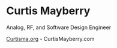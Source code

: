 # Curtis Mayberry

Analog, RF, and Software Design Engineer

[Curtisma.org](Curtisma.org) - CurtisMayberry.com
